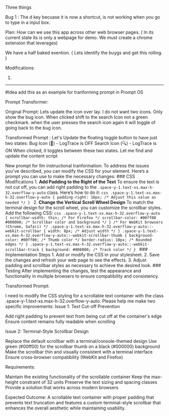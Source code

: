 Three things 



Bug 1 : The d key becuase it is now a shortcut, is not working when you go to type in a input box. 



Plan: How can we use this app across other web browser pages. ( In its current state its is only a webpage for demo. We must create a chrome extension that leverages)

We have a half baked exention. ( Lets identify the buygs and get this rolling. )


Modifications: 

1. 




----
#Idea add this as an example  for tranforming prompt in Prompt OS

Prompt Transformer: 

Original Prompt: Lets update the icon over lay. I do not want two icons. Only show the bug icon. When clicked shift to the search Icon not a green checkmark. when the user presses the search icon again it will toggle of going back to the bug icon. 

Transformed Prompt : Let's Update the floating toggle button to have just two states:
Bug Icon (🐛) - LogTrace is OFF
Search Icon (🔍) - LogTrace is ON
When clicked, it toggles between these two states. Let me find and update the content script


New prompt for llm instructional tranformation: 
To address the issues you've described, you can modify the CSS for your element. Here’s a prompt you can use to make the necessary changes: ### CSS Modifications 1. **Add Padding to the Right of the Text** To ensure the text is not cut off, you can add right padding to the `.space-y-1.text-xs.max-h-32.overflow-y-auto` class. Here’s how to do it: ```css .space-y-1.text-xs.max-h-32.overflow-y-auto { padding-right: 16px; /* Adjust this value as needed */ } ``` 2. **Change the Vertical Scroll Wheel Design** To match the terminal design for the scroll wheel, you can customize the scrollbar styles. Add the following CSS: ```css .space-y-1.text-xs.max-h-32.overflow-y-auto { scrollbar-width: thin; /* For Firefox */ scrollbar-color: #00ff00 #000000; /* Scrollbar color and background */ } /* For WebKit browsers (Chrome, Safari) */ .space-y-1.text-xs.max-h-32.overflow-y-auto::-webkit-scrollbar { width: 8px; /* Adjust width */ } .space-y-1.text-xs.max-h-32.overflow-y-auto::-webkit-scrollbar-thumb { background-color: #00ff00; /* Thumb color */ border-radius: 10px; /* Rounded edges */ } .space-y-1.text-xs.max-h-32.overflow-y-auto::-webkit-scrollbar-track { background: #000000; /* Track color */ } ``` ### Implementation Steps 1. Add or modify the CSS in your stylesheet. 2. Save the changes and refresh your web page to see the effects. 3. Adjust padding and scrollbar styles as necessary to achieve the desired look. ### Testing After implementing the changes, test the appearance and functionality in multiple browsers to ensure compatibility and consistency.



Transformed Prompt:

I need to modify the CSS styling for a scrollable text container with the class .space-y-1.text-xs.max-h-32.overflow-y-auto. Please help me make two specific improvements:
Issue 1: Text Cut-off Prevention

Add right padding to prevent text from being cut off at the container's edge
Ensure content remains fully readable when scrolling

Issue 2: Terminal-Style Scrollbar Design

Replace the default scrollbar with a terminal/console-themed design
Use green (#00ff00) for the scrollbar thumb on a black (#000000) background
Make the scrollbar thin and visually consistent with a terminal interface
Ensure cross-browser compatibility (WebKit and Firefox)

Requirements:

Maintain the existing functionality of the scrollable container
Keep the max-height constraint of 32 units
Preserve the text sizing and spacing classes
Provide a solution that works across modern browsers

Expected Outcome:
A scrollable text container with proper padding that prevents text truncation and features a custom terminal-style scrollbar that enhances the overall aesthetic while maintaining usability.